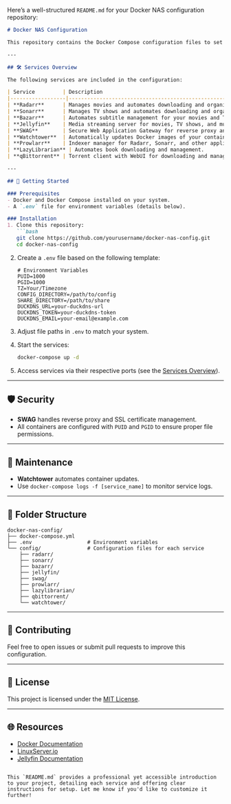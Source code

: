 Here’s a well-structured `README.md` for your Docker NAS configuration repository:

```markdown
# Docker NAS Configuration

This repository contains the Docker Compose configuration files to set up a fully-featured NAS (Network Attached Storage) solution. The setup includes tools for media management, download automation, and content streaming, all running in Docker containers.

---

## 🛠️ Services Overview

The following services are included in the configuration:

| Service         | Description                                                                 | Default Port |
|------------------|-----------------------------------------------------------------------------|--------------|
| **Radarr**      | Manages movies and automates downloading and organizing them.              | `7878`       |
| **Sonarr**      | Manages TV shows and automates downloading and organizing them.            | `8989`       |
| **Bazarr**      | Automates subtitle management for your movies and TV shows.                | `6767`       |
| **Jellyfin**    | Media streaming server for movies, TV shows, and music.                   | `8096`, `8920` |
| **SWAG**        | Secure Web Application Gateway for reverse proxy and SSL management.       | `443`, `80`  |
| **Watchtower**  | Automatically updates Docker images of your containers.                    | N/A          |
| **Prowlarr**    | Indexer manager for Radarr, Sonarr, and other applications.                | `9696`       |
| **LazyLibrarian** | Automates book downloading and management.                               | `5299`       |
| **qBittorrent** | Torrent client with WebUI for downloading and managing content.            | `8080`       |

---

## 🚀 Getting Started

### Prerequisites
- Docker and Docker Compose installed on your system.
- A `.env` file for environment variables (details below).

### Installation
1. Clone this repository:
   ```bash
   git clone https://github.com/yourusername/docker-nas-config.git
   cd docker-nas-config
   ```

2. Create a `.env` file based on the following template:
   ```env
   # Environment Variables
   PUID=1000
   PGID=1000
   TZ=Your/Timezone
   CONFIG_DIRECTORY=/path/to/config
   SHARE_DIRECTORY=/path/to/share
   DUCKDNS_URL=your-duckdns-url
   DUCKDNS_TOKEN=your-duckdns-token
   DUCKDNS_EMAIL=your-email@example.com
   ```

3. Adjust file paths in `.env` to match your system.

4. Start the services:
   ```bash
   docker-compose up -d
   ```

5. Access services via their respective ports (see the [Services Overview](#services-overview)).

---

## 🛡️ Security
- **SWAG** handles reverse proxy and SSL certificate management.
- All containers are configured with `PUID` and `PGID` to ensure proper file permissions.

---

## 🧹 Maintenance
- **Watchtower** automates container updates.
- Use `docker-compose logs -f [service_name]` to monitor service logs.

---

## 📂 Folder Structure

```plaintext
docker-nas-config/
├── docker-compose.yml
├── .env                  # Environment variables
└── config/               # Configuration files for each service
    ├── radarr/
    ├── sonarr/
    ├── bazarr/
    ├── jellyfin/
    ├── swag/
    ├── prowlarr/
    ├── lazylibrarian/
    ├── qbittorrent/
    └── watchtower/
```

---

## 🤝 Contributing
Feel free to open issues or submit pull requests to improve this configuration.

---

## 📜 License
This project is licensed under the [MIT License](LICENSE).

---

## 🌐 Resources
- [Docker Documentation](https://docs.docker.com/)
- [LinuxServer.io](https://www.linuxserver.io/)
- [Jellyfin Documentation](https://jellyfin.org/docs/)
```

This `README.md` provides a professional yet accessible introduction to your project, detailing each service and offering clear instructions for setup. Let me know if you'd like to customize it further!
